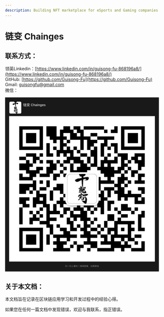 ```yaml
---
description: Building NFT marketplace for eSports and Gaming companies
---
```


# 链变 Chainges

## 联系方式：

领英Linkedin：[https://www.linkedin.com/in/guisong-fu-868196a8/](https://www.linkedin.com/in/guisong-fu-868196a8/)  
GitHub:  [https://github.com/Guisong-Fu](https://github.com/Guisong-Fu)  
Gmail: guisongfu@gmail.com  
微信：

 ![](.gitbook/assets/image.png) 

## 关于本文档：

本文档旨在记录在区块链应用学习和开发过程中的经验心得。

如果您在任何一篇文档中发现错误，欢迎与我联系，指正错误。

